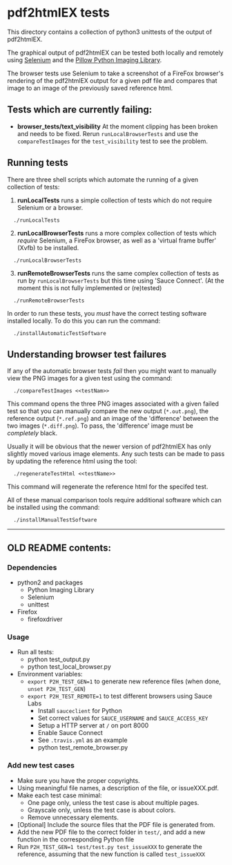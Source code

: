 # pdf2htmlEX tests

This directory contains a collection of python3 unittests of the output of 
pdf2htmlEX.

The graphical output of pdf2htmlEX can be tested both locally and remotely 
using [Selenium](https://www.selenium.dev/) and the [Pillow Python Imaging 
Library](https://python-pillow.org/).

The browser tests use Selenium to take a screenshot of a FireFox browser's 
rendering of the pdf2htmlEX output for a given pdf file and compares that 
image to an image of the previously saved reference html. 

## Tests which are currently failing:

- **browser_tests/text_visibility** At the moment clipping has been broken 
and needs to be fixed. Rerun `runLocalBrowserTests` and use the 
`compareTestImages` for the `test_visibility` test to see the problem. 

## Running tests

There are three shell scripts which automate the running of a given 
collection of tests: 

1. **runLocalTests** runs a simple collection of tests which do not 
require Selenium or a browser. 

```
  ./runLocalTests
```

2. **runLocalBrowserTests** runs a more complex collection of tests which 
*require* Selenium, a FireFox browser, as well as a 'virtual frame buffer' 
(Xvfb) to be installed. 

```
  ./runLocalBrowserTests
```

3. **runRemoteBrowserTests** runs the same complex collection of tests as 
run by `runLocalBrowserTests` but this time using 'Sauce Connect'. (At the 
moment this is not fully implemented or (re)tested) 

```
  ./runRemoteBrowserTests
```

In order to run these tests, you *must* have the correct testing software 
installed locally. To do this you can run the command: 

```
  ./installAutomaticTestSoftware
```

## Understanding browser test failures

If any of the automatic browser tests *fail* then you might want to 
manually view the PNG images for a given test using the command: 

```
  ./compareTestImages <<testNam>>
```

This command opens the three PNG images associated with a given failed 
test so that you can manually compare the new output (`*.out.png`), the 
reference output (`*.ref.png`) and an image of the 'difference' between 
the two images (`*.diff.png`). To pass, the 'difference' image must be 
*completely* black. 

Usually it will be obvious that the newer version of pdf2htmlEX has only 
slightly moved various image elements. Any such tests can be made to pass 
by updating the reference html using the tool:

```
  ./regenerateTestHtml <<testName>>
```

This command will regenerate the reference html for the specifed test.

All of these manual comparison tools require additional software which can 
be installed using the command: 

```
  ./installManualTestSoftware
```

--- 

## OLD README contents:

### Dependencies

- python2 and packages
  - Python Imaging Library
  - Selenium
  - unittest
- Firefox
  - firefoxdriver

### Usage
- Run all tests:
  - python test_output.py
  - python test_local_browser.py
- Environment variables:
  - `export P2H_TEST_GEN=1` to generate new reference files (when done, `unset P2H_TEST_GEN`)
  - `export P2H_TEST_REMOTE=1` to test different browsers using Sauce Labs
    - Install `sauceclient` for Python
    - Set correct values for `SAUCE_USERNAME` and `SAUCE_ACCESS_KEY`
    - Setup a HTTP server at `/` on port 8000
    - Enable Sauce Connect
    - See `.travis.yml` as an example
    - python test_remote_browser.py

### Add new test cases

- Make sure you have the proper copyrights.
- Using meaningful file names, a description of the file, or issueXXX.pdf.
- Make each test case minimal:
  - One page only, unless the test case is about multiple pages.
  - Grayscale only, unless the test case is about colors.
  - Remove unnecessary elements.
- [Optional] Include the source files that the PDF file is generated from.
- Add the new PDF file to the correct folder in `test/`, and add a new function in the corresponding Python file
- Run `P2H_TEST_GEN=1 test/test.py test_issueXXX` to generate the reference, assuming that the new function is called `test_issueXXX`
